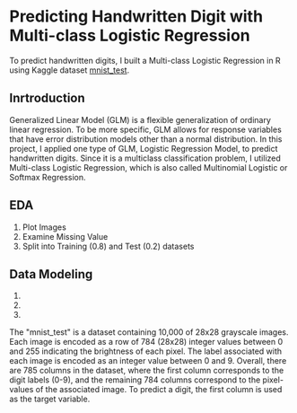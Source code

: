 # Predicting Handwritten Digit with Multi-class Logistic Regression
To predict handwritten digits, I built a Multi-class Logistic Regression in R using Kaggle dataset [mnist_test](https://www.kaggle.com/oddrationale/mnist-in-csv).
## Inrtroduction
Generalized Linear Model (GLM) is a flexible generalization of ordinary linear regression. To be more specific, GLM allows for response variables that have error distribution models other than a normal distribution. In this project, I applied one type of GLM, Logistic Regression Model, to predict handwritten digits. Since it is a multiclass classification problem, I utilized Multi-class Logistic Regression, which is also called Multinomial Logistic or Softmax Regression.
## EDA
1. Plot Images
2. Examine Missing Value
3. Split into Training (0.8) and Test (0.2) datasets
## Data Modeling
1.
2.
3.


The "mnist_test" is a dataset containing 10,000 of 28x28 grayscale images. Each image is encoded as a row of 784 (28x28) integer values between 0 and 255 indicating the brightness of each pixel. The label associated with each image is encoded as an integer value between 0 and 9. Overall, there are 785 columns in the dataset, where the first column corresponds to the digit labels (0-9), and the remaining 784 columns correspond to the pixel-values of the associated image. To predict a digit, the first column is used as the target variable.
